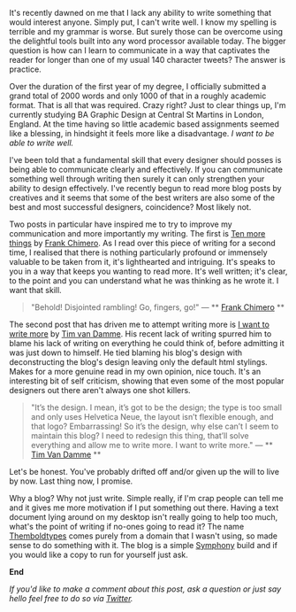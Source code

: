 It's recently dawned on me that I lack any ability to write something that would interest anyone. Simply put, I can't write well. I know my spelling is terrible and my grammar is worse. But surely those can be overcome using the delightful tools built into any word processor available today. The bigger question is how can I learn to communicate in a way that captivates the reader for longer than one of my usual 140 character tweets? The answer is practice.

Over the duration of the first year of my degree, I officially submitted a grand total of 2000 words and only 1000 of that in a roughly academic format. That is all that was required. Crazy right? Just to clear things up, I'm currently studying BA Graphic Design at Central St Martins in London, England. At the time having so little academic based assignments seemed like a blessing, in hindsight it feels more like a disadvantage. *I want to be able to write well.*

I've been told that a fundamental skill that every designer should posses is being able to communicate clearly and effectively. If you can communicate something well through writing then surely it can only strengthen your ability to design effectively. I've recently begun to read more blog posts by creatives and it seems that some of the best writers are also some of the best and most successful designers, coincidence? Most likely not.

Two posts in particular have inspired me to try to improve my communication and more importantly my writing. The first is [Ten more things](http://blog.frankchimero.com/post/6358013062/ten-more-things) by [Frank Chimero](http://frankchimero.com). As I read over this piece of writing for a second time, I realised that there is nothing particularly profound or immensely valuable to be taken from it, it's lighthearted and intriguing. It's speaks to you in a way that keeps you wanting to read more. It's well written; it's clear, to the point and you can understand what he was thinking as he wrote it. I want that skill.

> "Behold! Disjointed rambling! Go, fingers, go!"
> — ** [Frank Chimero](http://blog.frankchimero.com/post/6358013062/ten-more-things) **

The second post that has driven me to attempt writing more is [I want to write more](http://maxvoltar.com/archive/i-want-to-write-more) by [Tim van Damme](http://timvandamme.com/). His recent lack of writing spurred him to blame his lack of writing on everything he could think of, before admitting it was just down to himself. He tied blaming his blog's design with deconstructing the blog's design leaving only the default html stylings. Makes for a more genuine read in my own opinion, nice touch. It's an interesting bit of self criticism, showing that even some of the most popular designers out there aren't always one shot killers.

> "It’s the design. I mean, it’s got to be the design; the type is too small and only uses Helvetica Neue, the layout isn’t flexible enough, and that logo? Embarrassing! So it’s the design, why else can’t I seem to maintain this blog? I need to redesign this thing, that’ll solve everything and allow me to write more. I want to write more."
> — ** [Tim Van Damme](http://maxvoltar.com/archive/i-want-to-write-more) **

Let's be honest. You've probably drifted off and/or given up the will to live by now. Last thing now, I promise.

Why a blog? Why not just write. Simple really, if I'm crap people can tell me and it gives me more motivation if I put something out there. Having a text document lying around on my desktop isn't really going to help too much, what's the point of writing if no-ones going to read it? The name  [Themboldtypes](http://themboldtypes.com) comes purely from a domain that I wasn't using, so made sense to do something with it. The blog is a simple [Symphony](http://symphony-cms.com) build and if you would like a copy to run for yourself just ask.

**End**

*If you'd like to make a comment about this post, ask a question or just say hello feel free to do so via [Twitter](http://twitter.com/yoamomonstruos).*